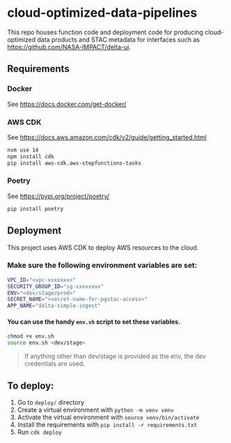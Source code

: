 # cloud-optimized-data-pipelines

This repo houses function code and deployment code for producing cloud-optimized
data products and STAC metadata for interfaces such as https://github.com/NASA-IMPACT/delta-ui.

## Requirements

### Docker

See https://docs.docker.com/get-docker/

### AWS CDK

See https://docs.aws.amazon.com/cdk/v2/guide/getting_started.html

```bash
nvm use 14
npm install cdk
pip install aws-cdk.aws-stepfunctions-tasks
```

### Poetry

See https://pypi.org/project/poetry/

```bash
pip install poetry
```

## Deployment

This project uses AWS CDK to deploy AWS resources to the cloud.

### Make sure the following environment variables are set:

```bash
VPC_ID="<vpc-xxxxxxx>"
SECURITY_GROUP_ID="sg-xxxxxxxx"
ENV="<dev/stage/prod>"
SECRET_NAME="<secret-name-for-pgstac-access>"
APP_NAME="delta-simple-ingest"
```

#### You can use the handy `env.sh` script to set these variables.

```bash
chmod +x env.sh
source env.sh <dev/stage>
```

> If anything other than dev/stage is provided as the env, the dev credentials are used.

## To deploy:

1. Go to `deploy/` directory
2. Create a virtual environment with `python -m venv venv`
3. Activate the virtual environment with `source venv/bin/activate`
4. Install the requirements with `pip install -r requirements.txt`
5. Run `cdk deploy`
